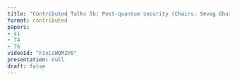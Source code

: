```yaml
---
title: "Contributed Talks 5b: Post-quantum security (Chairs: Sevag Gharibian and Or Sattath)"
format: contributed
papers:
- 41
- 74
- 76
videoId: "FzxCsWQMZY0"
presentation: null
draft: false
---
```

